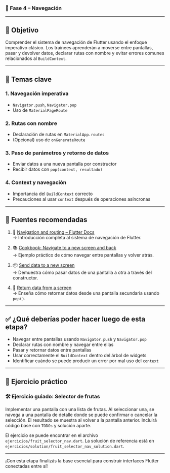 ### 🧭 Fase 4 – Navegación

---

## 🎯 Objetivo

Comprender el sistema de navegación de Flutter usando el enfoque imperativo clásico. Los trainees
aprenderán a moverse entre pantallas, pasar y devolver datos, declarar rutas con nombre y evitar
errores comunes relacionados al `BuildContext`.

---

## 📘 Temas clave

### 1. Navegación imperativa

- `Navigator.push`, `Navigator.pop`
- Uso de `MaterialPageRoute`

### 2. Rutas con nombre

- Declaración de rutas en `MaterialApp.routes`
- (Opcional) uso de `onGenerateRoute`

### 3. Paso de parámetros y retorno de datos

- Enviar datos a una nueva pantalla por constructor
- Recibir datos con `pop(context, resultado)`

### 4. Context y navegación

- Importancia del `BuildContext` correcto
- Precauciones al usar `context` después de operaciones asíncronas

---

## 📎 Fuentes recomendadas

1. 📘 [Navigation and routing – Flutter Docs](https://docs.flutter.dev/ui/navigation)  
   → Introducción completa al sistema de navegación de Flutter.

2. 📚 [Cookbook: Navigate to a new screen and back](https://docs.flutter.dev/cookbook/navigation/navigation-basics)  
→ Ejemplo práctico de cómo navegar entre pantallas y volver atrás.

3. 📦 [Send data to a new screen](https://docs.flutter.dev/cookbook/navigation/passing-data)  
   → Demuestra cómo pasar datos de una pantalla a otra a través del constructor.

4. 🔁 [Return data from a screen](https://docs.flutter.dev/cookbook/navigation/returning-data)  
   → Enseña cómo retornar datos desde una pantalla secundaria usando `pop()`.

---

## ✅ ¿Qué deberías poder hacer luego de esta etapa?

- Navegar entre pantallas usando `Navigator.push` y `Navigator.pop`
- Declarar rutas con nombre y navegar entre ellas
- Pasar y retornar datos entre pantallas
- Usar correctamente el `BuildContext` dentro del árbol de widgets
- Identificar cuándo se puede producir un error por mal uso del `context`

---

## 🧪 Ejercicio práctico

### 🛠️ Ejercicio guiado: Selector de frutas

Implementar una pantalla con una lista de frutas. Al seleccionar una, se navega a una pantalla de
detalle donde se puede confirmar o cancelar la selección. El resultado se muestra al volver a la
pantalla anterior. Incluirá código base con `TODOs` y solución aparte.

El ejercicio se puede encontrar en el archivo `ejercicios/fruit_selector_nav.dart`.
La solución de referencia está en `ejercicios/solution/fruit_selector_nav_solution.dart`.

---

¡Con esta etapa finalizás la base esencial para construir interfaces Flutter conectadas entre sí!
